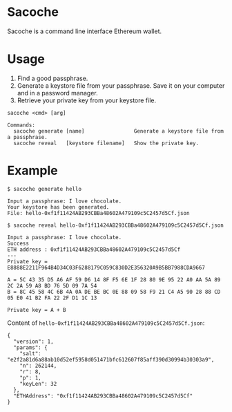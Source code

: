 # Sacoche

Sacoche is a command line interface Ethereum wallet.

# Usage

1. Find a good passphrase.
2. Generate a keystore file from your passphrase. Save it on your computer and in a password manager.
3. Retrieve your private key from your keystore file.

```
sacoche <cmd> [arg]

Commands:
  sacoche generate [name]                Generate a keystore file from a passphrase.
  sacoche reveal   [keystore filename]   Show the private key.
```

# Example

```
$ sacoche generate hello

Input a passphrase: I love chocolate.
Your keystore has been generated.
File: hello-0xf1f11424AB293CBBa48602A479109c5C2457d5Cf.json

```

```
$ sacoche reveal hello-0xf1f11424AB293CBBa48602A479109c5C2457d5Cf.json

Input a passphrase: I love chocolate.
Success
ETH address : 0xf1f11424AB293CBBa48602A479109c5C2457d5Cf
---
Private key = E8888E2211F964B4D34C03F6288179C059C830D2E356320A9B5BB7988CDA9667

A = 5C 43 35 D5 A6 AF 59 D6 14 8F F5 6E 1F 28 80 9E 95 22 A0 AA 5A 89 2C 2A 59 A8 BD 76 5D 09 7A 54
B = 8C 45 58 4C 6B 4A 0A DE BE BC 0E 88 09 58 F9 21 C4 A5 90 28 88 CD 05 E0 41 B2 FA 22 2F D1 1C 13

Private key = A + B
```

Content of `hello-0xf1f11424AB293CBBa48602A479109c5C2457d5Cf.json`:

```
{
  "version": 1,
  "params": {
    "salt": "e2f2a81d6a88ab10d52ef5958d051471bfc612607f85aff390d30994b30303a9",
    "n": 262144,
    "r": 8,
    "p": 1,
    "keyLen": 32
  },
  "ETHAddress": "0xf1f11424AB293CBBa48602A479109c5C2457d5Cf"
}
```
